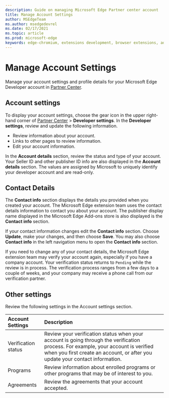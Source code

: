 ```yaml
---
description: Guide on managing Microsoft Edge Partner center account
title: Manage Account Settings
author: MSEdgeTeam
ms.author: msedgedevrel
ms.date: 02/17/2021
ms.topic: article
ms.prod: microsoft-edge
keywords: edge-chromium, extensions development, browser extensions, addons, partner center, developer
---
```

# Manage Account Settings  

Manage your account settings and profile details for your Microsoft Edge Developer account in [Partner Center][MicrosoftPartnerCenter].  

## Account settings  

To display your account settings, choose the gear icon in the upper right-hand corner of [Partner Center][MicrosoftPartnerCenter] > **Developer settings**.  In the **Developer settings**, review and update the following information.  

*   Review information about your account.  
*   Links to other pages to review information.  
*   Edit your account information.  
    
In the **Account details** section, review the status and type of your account.  Your Seller ID and other publisher ID info are also displayed in the **Account details** section.  The values are assigned by Microsoft to uniquely identify your developer account and are read-only.  

## Contact Details  

The **Contact info** section displays the details you provided when you created your account.  The Microsoft Edge extension team uses the contact details information to contact you about your account.  The publisher display name displayed in the Microsoft Edge Add-ons store is also displayed is the **Contact info** section.  
  
If your contact information changes edit the **Contact info** section.  Choose **Update**, make your changes, and then choose **Save**.  You may also choose **Contact info** in the left navigation menu to open the **Contact info** section.  

If you need to change any of your contact details, the Microsoft Edge extension team may verify your account again, especially if you have a company account.  Your verification status returns to `Pending` while the review is in process.  The verification process ranges from a few days to a couple of weeks, and your company may receive a phone call from our verification partner.  

## Other settings  

Review the following settings in the Account settings section.  

| Account Settings | Description |  
|:--- |:--- |  
| Verification status | Review your verification status when your account is going through the verification process.  For example, your account is verified when you first create an account, or after you update your contact information.  |  
| Programs | Review information about enrolled programs or other programs that may be of interest to you.  
| Agreements | Review the agreements that your account accepted.  |  

<!-- links -->  

[MicrosoftPartnerCenter]: https://partner.microsoft.com/dashboard/microsoftedge/public/login?ref=dd "Partner Center"  
